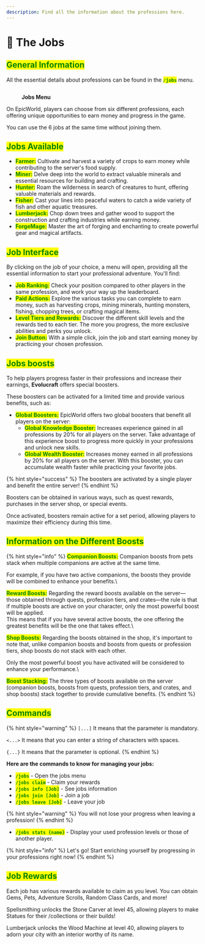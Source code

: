 ```yaml
---
description: Find all the information about the professions here.
---
```


# 👷 The Jobs

## <mark style="color:green;">General Information</mark>

All the essential details about professions can be found in the <mark style="color:green;">**`/jobs`**</mark> menu.

<figure><img src="../.gitbook/assets/Capture d&#x27;écran 2024-12-03 161739.png" alt=""><figcaption><p><strong>Jobs Menu</strong></p></figcaption></figure>

On EpicWorld, players can choose from six different professions, each offering unique opportunities to earn money and progress in the game.

You can use the 6 jobs at the same time without joining them.

## <mark style="color:green;">Jobs Available</mark>

* <mark style="color:green;">**Farmer:**</mark> Cultivate and harvest a variety of crops to earn money while contributing to the server's food supply.
* <mark style="color:green;">**Miner:**</mark> Delve deep into the world to extract valuable minerals and essential resources for building and crafting.
* <mark style="color:green;">**Hunter:**</mark> Roam the wilderness in search of creatures to hunt, offering valuable materials and rewards.
* <mark style="color:green;">**Fisher:**</mark> Cast your lines into peaceful waters to catch a wide variety of fish and other aquatic treasures.
* <mark style="color:green;">**Lumberjack:**</mark> Chop down trees and gather wood to support the construction and crafting industries while earning money.
* <mark style="color:green;">**ForgeMage:**</mark> Master the art of forging and enchanting to create powerful gear and magical artifacts.

## <mark style="color:green;">Job Interface</mark>

By clicking on the job of your choice, a menu will open, providing all the essential information to start your professional adventure. You'll find:

* <mark style="color:green;">**Job Ranking:**</mark> Check your position compared to other players in the same profession, and work your way up the leaderboard.
* <mark style="color:green;">**Paid Actions:**</mark> Explore the various tasks you can complete to earn money, such as harvesting crops, mining minerals, hunting monsters, fishing, chopping trees, or crafting magical items.
* <mark style="color:green;">**Level Tiers and Rewards:**</mark> Discover the different skill levels and the rewards tied to each tier. The more you progress, the more exclusive abilities and perks you unlock.
* <mark style="color:green;">**Join Button:**</mark> With a simple click, join the job and start earning money by practicing your chosen profession.

## <mark style="color:green;">Jobs boosts</mark>

To help players progress faster in their professions and increase their earnings, **Evolucraft** offers special boosters.&#x20;

These boosters can be activated for a limited time and provide various benefits, such as:

* <mark style="color:green;">**Global Boosters:**</mark> EpicWorld offers two global boosters that benefit all players on the server:
  * <mark style="color:green;">**Global Knowledge Booster:**</mark> Increases experience gained in all professions by 20% for all players on the server. Take advantage of this experience boost to progress more quickly in your professions and unlock new skills.
  * <mark style="color:green;">**Global Wealth Booster:**</mark> Increases money earned in all professions by 20% for all players on the server. With this booster, you can accumulate wealth faster while practicing your favorite jobs.

{% hint style="success" %}
The boosters are activated by a single player and benefit the entire server!
{% endhint %}

Boosters can be obtained in various ways, such as quest rewards, purchases in the server shop, or special events.

Once activated, boosters remain active for a set period, allowing players to maximize their efficiency during this time.

## <mark style="color:green;">Information on the Different Boosts</mark>

{% hint style="info" %}
<mark style="color:green;">**Companion Boosts:**</mark> Companion boosts from pets stack when multiple companions are active at the same time.

For example, if you have two active companions, the boosts they provide will be combined to enhance your benefits.\


<mark style="color:green;">**Reward Boosts:**</mark> Regarding the reward boosts available on the server—those obtained through quests, profession tiers, and crates—the rule is that if multiple boosts are active on your character, only the most powerful boost will be applied.\
This means that if you have several active boosts, the one offering the greatest benefits will be the one that takes effect.\


<mark style="color:green;">**Shop Boosts:**</mark> Regarding the boosts obtained in the shop, it's important to note that, unlike companion boosts and boosts from quests or profession tiers, shop boosts do not stack with each other.

Only the most powerful boost you have activated will be considered to enhance your performance.\


<mark style="color:green;">**Boost Stacking:**</mark> The three types of boosts available on the server (companion boosts, boosts from quests, profession tiers, and crates, and shop boosts) stack together to provide cumulative benefits.
{% endhint %}

## <mark style="color:green;">Commands</mark>

{% hint style="warning" %}
`[...]` It means that the parameter is mandatory.

`<...>` It means that you can enter a string of characters with spaces.

`{...}` It means that the parameter is optional.
{% endhint %}

**Here are the commands to know for managing your jobs:**

* <mark style="color:green;">**`/jobs`**</mark> - Open the jobs menu
* <mark style="color:green;">**`/jobs claim`**</mark> - Claim your rewards
* <mark style="color:green;">**`/jobs info [Job]`**</mark> - See jobs information
* <mark style="color:green;">**`/jobs join [Job]`**</mark> - Join a job
* <mark style="color:green;">**`/jobs leave [Job]`**</mark> - Leave your job

{% hint style="warning" %}
You will not lose your progress when leaving a profession!
{% endhint %}

* <mark style="color:green;">**`/jobs stats {name}`**</mark> - Display your used profession levels or those of another player.

{% hint style="info" %}
Let's go! Start enriching yourself by progressing in your professions right now!
{% endhint %}

## <mark style="color:green;">Job Rewards</mark>

Each job has various rewards available to claim as you level. You can obtain Gems, Pets, Adventure Scrolls, Random Class Cards, and more!

Spellsmithing unlocks the Stone Carver at level 45, allowing players to make Statues for their /collections or their builds!

Lumberjack unlocks the Wood Machine at level 40, allowing players to adorn your city with an interior worthy of its name.